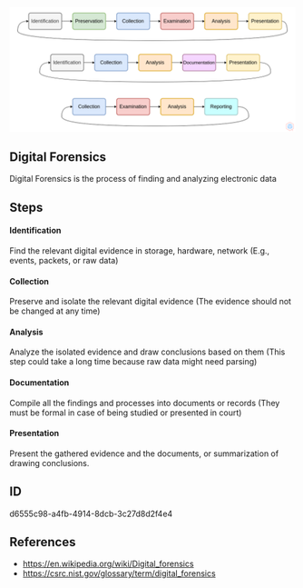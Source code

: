 <p align="center"> <img src="https://raw.githubusercontent.com/qeeqbox/digital-forensics/main/digital-forensics.png"></p>

## Digital Forensics
Digital Forensics is the process of finding and analyzing electronic data

## Steps
#### Identification
Find the relevant digital evidence in storage, hardware, network (E.g., events, packets, or raw data)

#### Collection
Preserve and isolate the relevant digital evidence (The evidence should not be changed at any time)

#### Analysis
Analyze the isolated evidence and draw conclusions based on them (This step could take a long time because raw data might need parsing)

#### Documentation
Compile all the findings and processes into documents or records (They must be formal in case of being studied or presented in court)

#### Presentation
Present the gathered evidence and the documents, or summarization of drawing conclusions.

## ID
d6555c98-a4fb-4914-8dcb-3c27d8d2f4e4

## References
- https://en.wikipedia.org/wiki/Digital_forensics
- https://csrc.nist.gov/glossary/term/digital_forensics
